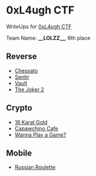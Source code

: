 # 0xL4ugh CTF

WriteUps for [0xL4ugh CTF](https://0xl4ugh.ctf.ae/)

Team Name: **\_\_LOLZZ__**, 6th place

## Reverse
- [Chessato](chessato/README.md)
- [Sentir](sentir/README.md)
- [Vault](vault/README.md)
- [The Joker 2](the-joker-2/README.md)

## Crypto
- [18 Karat Gold](18-karat-gold/README.md)
- [Capawchino Cafe](capawchino-cafe/README.md)
- [Wanna Play a Game?](wanna-play-a-game/README.md)

## Mobile
- [Russian Roulette](russian-roulette/README.md)
